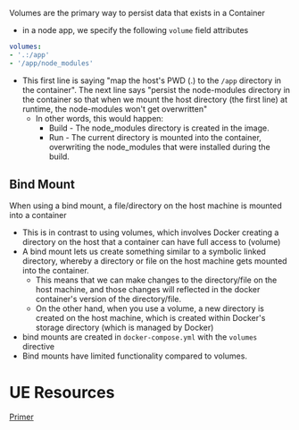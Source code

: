 
Volumes are the primary way to persist data that exists in a Container
- in a node app, we specify the following `volume` field attributes
```yml
volumes:
- '.:/app'
- '/app/node_modules'
```
- This first line is saying "map the host's PWD (.) to the `/app` directory in the container". The next line says "persist the node-modules directory in the container so that when we mount the host directory (the first line) at runtime, the node-modules won't get overwritten"
	- In other words, this would happen:
		- Build - The node_modules directory is created in the image.
		- Run - The current directory is mounted into the container, overwriting the node_modules that were installed during the build.

## Bind Mount
When using a bind mount, a file/directory on the host machine is mounted into a container
- This is in contrast to using volumes, which involves Docker creating a directory on the host that a container can have full access to (volume)
- A bind mount lets us create something similar to a symbolic linked directory, whereby a directory or file on the host machine gets mounted into the container.
	- This means that we can make changes to the directory/file on the host machine, and those changes will reflected in the docker container's version of the directory/file. 
	- On the other hand, when you use a volume, a new directory is created on the host machine, which is created within Docker's storage directory (which is managed by Docker)
- bind mounts are created in `docker-compose.yml` with the `volumes` directive
- Bind mounts have limited functionality compared to volumes.

# UE Resources
[Primer](https://docs.docker.com/storage/volumes/)
